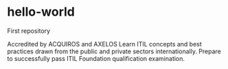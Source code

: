 # hello-world
First repository

Accredited by ACQUIROS and AXELOS
Learn ITIL concepts and best practices drawn from the public and private sectors internationally. Prepare to successfully pass ITIL Foundation qualification examination.
